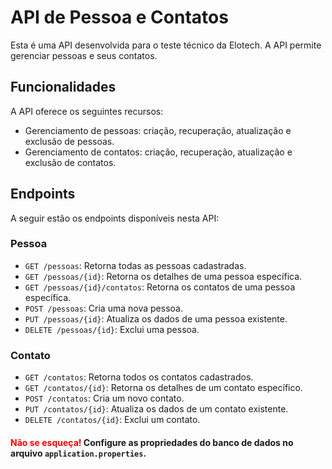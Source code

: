 # API de Pessoa e Contatos

Esta é uma API desenvolvida para o teste técnico da Elotech. A API permite gerenciar pessoas e seus contatos.

## Funcionalidades

A API oferece os seguintes recursos:

- Gerenciamento de pessoas: criação, recuperação, atualização e exclusão de pessoas.
- Gerenciamento de contatos: criação, recuperação, atualização e exclusão de contatos.

## Endpoints

A seguir estão os endpoints disponíveis nesta API:

### Pessoa

- `GET /pessoas`: Retorna todas as pessoas cadastradas.
- `GET /pessoas/{id}`: Retorna os detalhes de uma pessoa específica.
- `GET /pessoas/{id}/contatos`: Retorna os contatos de uma pessoa específica.
- `POST /pessoas`: Cria uma nova pessoa.
- `PUT /pessoas/{id}`: Atualiza os dados de uma pessoa existente.
- `DELETE /pessoas/{id}`: Exclui uma pessoa.

### Contato

- `GET /contatos`: Retorna todos os contatos cadastrados.
- `GET /contatos/{id}`: Retorna os detalhes de um contato específico.
- `POST /contatos`: Cria um novo contato.
- `PUT /contatos/{id}`: Atualiza os dados de um contato existente.
- `DELETE /contatos/{id}`: Exclui um contato.

#### <span style="color:red">Não se esqueça! </span>Configure as propriedades do banco de dados no arquivo `application.properties`.
